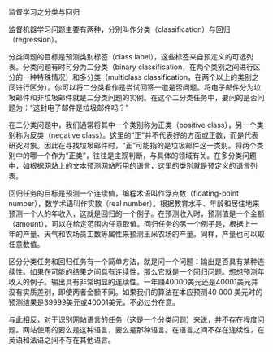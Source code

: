 监督学习之分类与回归

监督机器学习问题主要有两种，分别叫作分类（classification）与回归（regression）。

分类问题的目标是预测类别标签（class label），这些标签来自预定义的可选列表。分类问题有时可分为二分类（binary classification，在两个类别之间进行区分的一种特殊情况）和多分类（multiclass classification，在两个以上的类别之间进行区分）。你可以将二分类看作是尝试回答一道是否问题。将电子邮件分为垃圾邮件和非垃圾邮件就是二分类问题的实例。在这个二分类任务中，要问的是否问题为：“这封电子邮件是垃圾邮件吗？”
    
在二分类问题中，我们通常将其中一个类别称为正类（positive class），另一个类别称为反类（negative class）。这里的“正”并不代表好的方面或正数，而是代表研究对象。因此在寻找垃圾邮件时，“正”可能指的是垃圾邮件这一类别。将两个类别中的哪一个作为“正类”，往往是主观判断，与具体的领域有关。在多分类问题中，如根据网站上的文本预测网站所用的语言，这里的类别就是预定义的语言列表。

回归任务的目标是预测一个连续值，编程术语叫作浮点数（floating-point number），数学术语叫作实数（real number）。根据教育水平、年龄和居住地来预测一个人的年收入，这就是回归的一个例子。在预测收入时，预测值是一个金额（amount），可以在给定范围内任意取值。回归任务的另一个例子是，根据上一年的产量、天气和农场员工数等属性来预测玉米农场的产量。同样，产量也可以取任意数值。
    
区分分类任务和回归任务有一个简单方法，就是问一个问题：输出是否具有某种连续性。如果在可能的结果之间具有连续性，那么它就是一个回归问题。想想预测年收入的例子。输出具有非常明显的连续性。一年赚40000美元还是40001美元并没有实质差别，即使两者金额不同。如果我们的算法在本应预测40 000 美元时的预测结果是39999美元或40001美元，不必过分在意。
    
与此相反，对于识别网站语言的任务（这是一个分类问题）来说，并不存在程度问题。网站使用的要么是这种语言，要么是那种语言。在语言之间不存在连续性，在英语和法语之间不存在其他语言。
